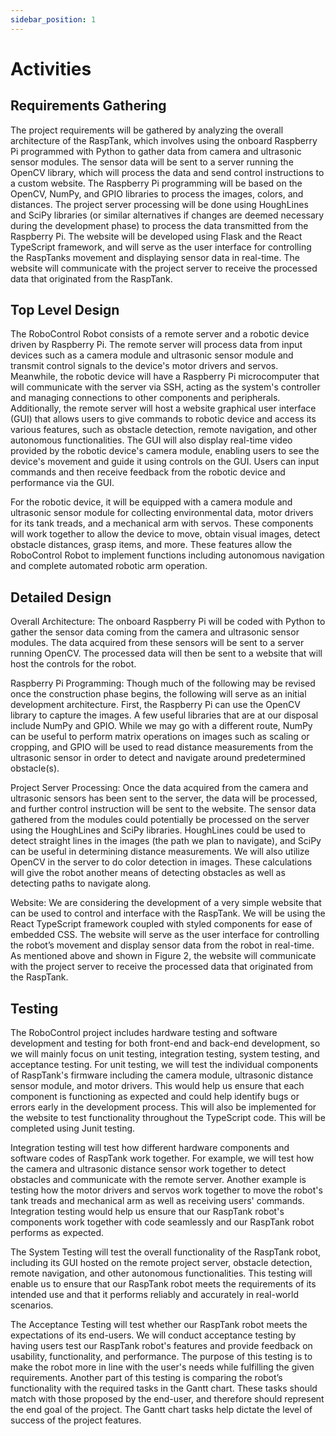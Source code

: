 ```yaml
---
sidebar_position: 1
---
```


# Activities
## Requirements Gathering
The project requirements will be gathered by analyzing the overall architecture of the RaspTank, which involves using the onboard Raspberry Pi programmed with Python to gather data from camera and ultrasonic sensor modules. The sensor data will be sent to a server running the OpenCV library, which will process the data and send control instructions to a custom website. The Raspberry Pi programming will be based on the OpenCV, NumPy, and GPIO libraries to process the images, colors, and distances. The project server processing will be done using HoughLines and SciPy libraries (or similar alternatives if changes are deemed necessary during the development phase) to process the data transmitted from the Raspberry Pi. The website will be developed using Flask and the React TypeScript framework, and will serve as the user interface for controlling the RaspTanks movement and displaying sensor data in real-time. The website will communicate with the project server to receive the processed data that originated from the RaspTank.

## Top Level Design
The RoboControl Robot consists of a remote server and a robotic device driven by Raspberry Pi. The remote server will process data from input devices such as a camera module and ultrasonic sensor module and transmit control signals to the device's motor drivers and servos. Meanwhile, the robotic device will have a Raspberry Pi microcomputer that will communicate with the server via SSH, acting as the system's controller and managing connections to other components and peripherals. Additionally, the remote server will host a website graphical user interface (GUI) that allows users to give commands to robotic device and access its various features, such as obstacle detection, remote navigation, and other autonomous functionalities. The GUI will also display real-time video provided by the robotic device's camera module, enabling users to see the device's movement and guide it using controls on the GUI. Users can input commands and then receive feedback from the robotic device and performance via the GUI.

For the robotic device, it will be equipped with a camera module and ultrasonic sensor module for collecting environmental data, motor drivers for its tank treads, and a mechanical arm with servos. These components will work together to allow the device to move, obtain visual images, detect obstacle distances, grasp items, and more. These features allow the RoboControl Robot to implement functions including autonomous navigation and complete automated robotic arm operation.

## Detailed Design
Overall Architecture: The onboard Raspberry Pi will be coded with Python to gather the sensor data coming from the camera and ultrasonic sensor modules. The data acquired from these sensors will be sent to a server running OpenCV. The processed data will then be sent to a website that will host the controls for the robot. 

Raspberry Pi Programming: Though much of the following may be revised once the construction phase begins, the following will serve as an initial development architecture. First, the Raspberry Pi can use the OpenCV library to capture the images. A few useful libraries that are at our disposal include NumPy and GPIO. While we may go with a different route, NumPy can be useful to perform matrix operations on images such as scaling or cropping, and GPIO will be used to read distance measurements from the ultrasonic sensor in order to detect and navigate around predetermined obstacle(s).

Project Server Processing: Once the data acquired from the camera and ultrasonic sensors has been sent to the server, the data will be processed, and further control instruction will be sent to the website. The sensor data gathered from the modules could potentially be processed on the server using the HoughLines and SciPy libraries. HoughLines could be used to detect straight lines in the images (the path we plan to navigate), and SciPy can be useful in determining distance measurements. We will also utilize OpenCV in the server to do color detection in images. These calculations will give the robot another means of detecting obstacles as well as detecting paths to navigate along.

Website: We are considering the development of a very simple website that can be used to control and interface with the RaspTank. We will be using the React TypeScript framework coupled with styled components for ease of embedded CSS. The website will serve as the user interface for controlling the robot’s movement and display sensor data from the robot in real-time. As mentioned above and shown in Figure 2, the website will communicate with the project server to receive the processed data that originated from the RaspTank.

## Testing
The RoboControl project includes hardware testing and software development and testing for both front-end and back-end development, so we will mainly focus on unit testing, integration testing, system testing, and acceptance testing. For unit testing, we will test the individual components of RaspTank's firmware including the camera module, ultrasonic distance sensor module, and motor drivers. This would help us ensure that each component is functioning as expected and could help identify bugs or errors early in the development process. This will also be implemented for the website to test functionality throughout the TypeScript code. This will be completed using Junit testing. 

Integration testing will test how different hardware components and software codes of RaspTank work together. For example, we will test how the camera and ultrasonic distance sensor work together to detect obstacles and communicate with the remote server. Another example is testing how the motor drivers and servos work together to move the robot's tank treads and mechanical arm as well as receiving users' commands. Integration testing would help us ensure that our RaspTank robot's components work together with code seamlessly and our RaspTank robot performs as expected.

The System Testing will test the overall functionality of the RaspTank robot, including its GUI hosted on the remote project server, obstacle detection, remote navigation, and other autonomous functionalities. This testing will enable us to ensure that our RaspTank robot meets the requirements of its intended use and that it performs reliably and accurately in real-world scenarios.

The Acceptance Testing will test whether our RaspTank robot meets the expectations of its end-users. We will conduct acceptance testing by having users test our RaspTank robot's features and provide feedback on usability, functionality, and performance. The purpose of this testing is to make the robot more in line with the user's needs while fulfilling the given requirements. Another part of this testing is comparing the robot’s functionality with the required tasks in the Gantt chart. These tasks should match with those proposed by the end-user, and therefore should represent the end goal of the project. The Gantt chart tasks help dictate the level of success of the project features. 

